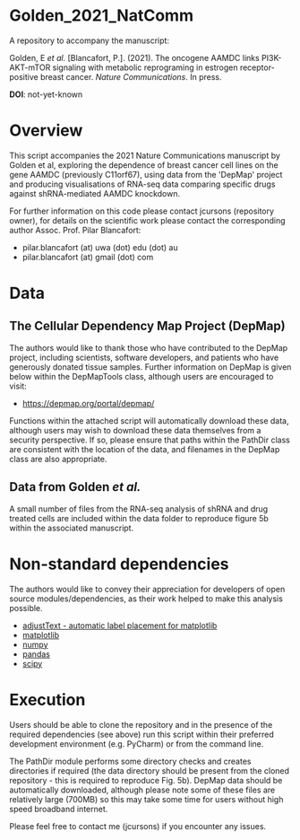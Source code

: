 # Golden_2021_NatComm
A repository to accompany the manuscript:

Golden, E *et al.* [Blancafort, P.]. (2021). The oncogene AAMDC links PI3K-AKT-mTOR signaling with metabolic
reprograming in estrogen receptor-positive breast cancer. *Nature Communications*. In press.

**DOI**: not-yet-known

# Overview
This script accompanies the 2021 Nature Communications manuscript by Golden et al, exploring the dependence of breast
cancer cell lines on the gene AAMDC (previously C11orf67), using data from the 'DepMap' project and producing
visualisations of RNA-seq data comparing specific drugs against shRNA-mediated AAMDC knockdown.

For further information on this code please contact jcursons (repository owner), for details on the scientific work
please contact the corresponding author Assoc. Prof. Pilar Blancafort:
- pilar.blancafort (at) uwa (dot) edu (dot) au
- pilar.blancafort (at) gmail (dot) com

# Data
## The Cellular Dependency Map Project (DepMap)
The authors would like to thank those who have contributed to the DepMap project, including scientists, software
developers, and patients who have generously donated tissue samples. Further information on DepMap is given below
within the DepMapTools class, although users are encouraged to visit: 
- https://depmap.org/portal/depmap/

Functions within the attached script will automatically download these data, although users may wish to
download these data themselves from a security perspective. If so, please ensure that paths within the PathDir
class are consistent with the location of the data, and filenames in the DepMap class are also appropriate.

## Data from Golden *et al.*
A small number of files from the RNA-seq analysis of shRNA and drug treated cells are included within the
data folder to reproduce figure 5b within the associated manuscript.

# Non-standard dependencies
The authors would like to convey their appreciation for developers of open source modules/dependencies, as their
work helped to make this analysis possible.
- [adjustText - automatic label placement for matplotlib](https://github.com/Phlya/adjustText)
- [matplotlib](https://matplotlib.org/)
- [numpy](https://numpy.org/)
- [pandas](https://pandas.pydata.org/)
- [scipy](https://www.scipy.org/)

# Execution
Users should be able to clone the repository and in the presence of the required dependencies (see above)
run this script within their preferred development environment (e.g. PyCharm) or from the command line.

The PathDir module performs some directory checks and creates directories if required (the data directory
should be present from the cloned repository - this is required to reproduce Fig. 5b). DepMap data should 
be automatically downloaded, although please note some of these files are relatively large (700MB) so this
may take some time for users without high speed broadband internet.

Please feel free to contact me (jcursons) if you encounter any issues. 